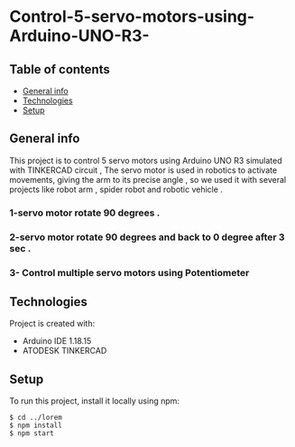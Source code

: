# Control-5-servo-motors-using-Arduino-UNO-R3-

## Table of contents
* [General info](#general-info)
* [Technologies](#technologies)
* [Setup](#setup)

## General info
This project is to control 5 servo motors using Arduino UNO R3 simulated with TINKERCAD circuit , The servo motor is used in robotics to activate movements, giving the arm to its precise angle , so we used it with several projects like robot arm , spider robot and  robotic vehicle .

### 1-servo motor rotate 90 degrees .
### 2-servo motor rotate 90 degrees and back to 0 degree after 3 sec .
### 3- Control multiple servo motors using Potentiometer
	
## Technologies
Project is created with:
* Arduino IDE 1.18.15
* ATODESK TINKERCAD
	
## Setup
To run this project, install it locally using npm:

```
$ cd ../lorem
$ npm install
$ npm start
```
